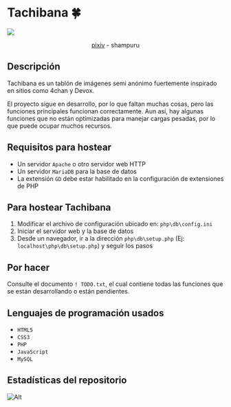 # Tachibana 🍀
![](resources/banner.png)
<div align="center">
<a href="https://www.pixiv.net/en/artworks/117630077")>pixiv</a> - shampuru
</div>

## Descripción
Tachibana es un tablón de imágenes semi anónimo fuertemente inspirado en sitios como 4chan y Devox.

El proyecto sigue en desarrollo, por lo que faltan muchas cosas, pero las funciones principales funcionan correctamente.
Aun así, hay algunas funciones que no están optimizadas para manejar cargas pesadas, por lo que puede ocupar muchos recursos.

## Requisitos para hostear
- Un servidor ```Apache``` o otro servidor web HTTP
- Un servidor ```MariaDB``` para la base de datos
- La extensión ```GD``` debe estar habilitado en la configuración de extensiones de PHP

## Para hostear Tachibana
1. Modificar el archivo de configuración ubicado en: ```php\db\config.ini```
2. Iniciar el servidor web y la base de datos
3. Desde un navegador, ir a la dirección ```php\db\setup.php``` (Ej: ```localhost\php\db\setup.php```) y seguir los pasos

## Por hacer
Consulte el documento ```! TODO.txt```, el cual contiene todas las funciones que se están desarrollando o están pendientes.

## Lenguajes de programación usados
- ```HTML5```
- ```CSS3```
- ```PHP```
- ```JavaScript```
- ```MySQL```

## Estadísticas del repositorio
![Alt](https://repobeats.axiom.co/api/embed/450a7ee036785e968cd57b62ed935df1559b81c3.svg "Repobeats analytics image")

